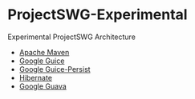 ProjectSWG-Experimental
=======================

Experimental ProjectSWG Architecture

- [Apache Maven][5]
- [Google Guice][4]
- [Google Guice-Persist][2]
- [Hibernate][3]
- [Google Guava][1]


[1]: http://code.google.com/p/guava-libraries/ "Google Guava"
[2]: http://code.google.com/p/google-guice/wiki/GuicePersist "Google Guice Persist"
[3]: http://www.hibernate.org/ "Hibernate"
[4]: http://code.google.com/p/google-guice/ "Google Guice"
[5]: http://maven.apache.org/ "Maven"
